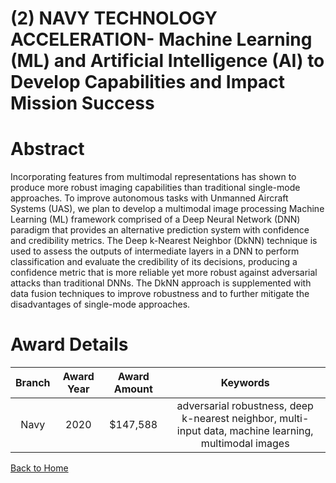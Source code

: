 
(2) NAVY TECHNOLOGY ACCELERATION- Machine Learning (ML) and Artificial Intelligence (AI) to Develop Capabilities and Impact Mission Success
===========================================================================================================================================

# Abstract


Incorporating features from multimodal representations has shown to produce more robust imaging capabilities than traditional single-mode approaches. To improve autonomous tasks with Unmanned Aircraft Systems (UAS), we plan to develop a multimodal image processing Machine Learning (ML) framework comprised of a Deep Neural Network (DNN) paradigm that provides an alternative prediction system with confidence and credibility metrics. The Deep k-Nearest Neighbor (DkNN) technique is used to assess the outputs of intermediate layers in a DNN to perform classification and evaluate the credibility of its decisions, producing a confidence metric that is more reliable yet more robust against adversarial attacks than traditional DNNs. The DkNN approach is supplemented with data fusion techniques to improve robustness and to further mitigate the disadvantages of single-mode approaches.  

# Award Details

|Branch|Award Year|Award Amount|Keywords|
| :---: | :---: | :---: | :---: |
|Navy|2020|$147,588|adversarial robustness, deep k-nearest neighbor, multi-input data, machine learning, multimodal images|
  
  


[Back to Home](https://github.com/chrischow/dod_sbir_awards/JH/#2104)